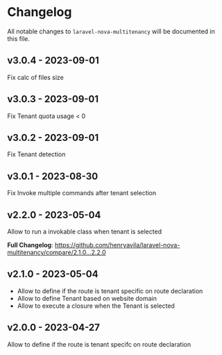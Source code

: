 # Changelog

All notable changes to `laravel-nova-multitenancy` will be documented in this file.

## v3.0.4 - 2023-09-01

Fix calc of files size

## v3.0.3 - 2023-09-01

Fix Tenant quota usage < 0

## v3.0.2 - 2023-09-01

Fix Tenant detection

## v3.0.1 - 2023-08-30

Fix Invoke multiple commands after tenant selection

## v2.2.0 - 2023-05-04

Allow to run a invokable class when tenant is selected

**Full Changelog**: https://github.com/henryavila/laravel-nova-multitenancy/compare/2.1.0...2.2.0

## v2.1.0 - 2023-05-04

- Allow to define if the route is tenant specific on route declaration
- Allow to define Tenant based on website domain
- Allow to execute a closure when the Tenant is selected

## v2.0.0 - 2023-04-27

Allow to define if the route is tenant specifc on route declaration
